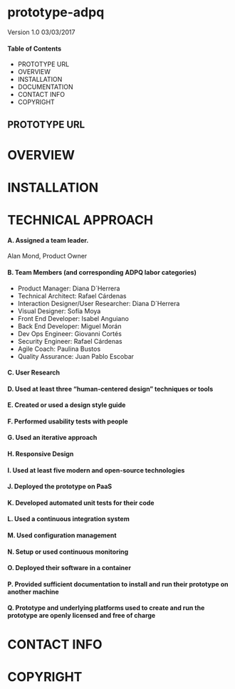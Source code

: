 # prototype-adpq
Version 1.0 03/03/2017

#### Table of Contents
- PROTOTYPE URL
- OVERVIEW
- INSTALLATION
- DOCUMENTATION
- CONTACT INFO
- COPYRIGHT

## PROTOTYPE URL

# OVERVIEW

# INSTALLATION

# TECHNICAL APPROACH

#### A. Assigned a team leader.
Alan Mond, Product Owner

#### B. Team Members (and corresponding ADPQ labor categories)
+ Product Manager: Diana D´Herrera
+ Technical Architect: Rafael Cárdenas
+ Interaction Designer/User Researcher: Diana D´Herrera
+ Visual Designer: Sofía Moya
+ Front End Developer: Isabel Anguiano 
+ Back End Developer: Miguel Morán
+ Dev Ops Engineer: Giovanni Cortés
+ Security Engineer: Rafael Cárdenas
+ Agile Coach: Paulina Bustos
+ Quality Assurance: Juan Pablo Escobar

#### C. User Research

#### D. Used at least three “human-centered design” techniques or tools

#### E. Created or used a design style guide

#### F. Performed usability tests with people

#### G. Used an iterative approach

#### H. Responsive Design

#### I. Used at least five modern and open-source technologies

#### J. Deployed the prototype on PaaS

#### K. Developed automated unit tests for their code

#### L. Used a continuous integration system

#### M. Used configuration management

#### N. Setup or used continuous monitoring

#### O. Deployed their software in a container

#### P. Provided sufficient documentation to install and run their prototype on another machine

#### Q. Prototype and underlying platforms used to create and run the prototype are openly licensed and free of charge

# CONTACT INFO

# COPYRIGHT

